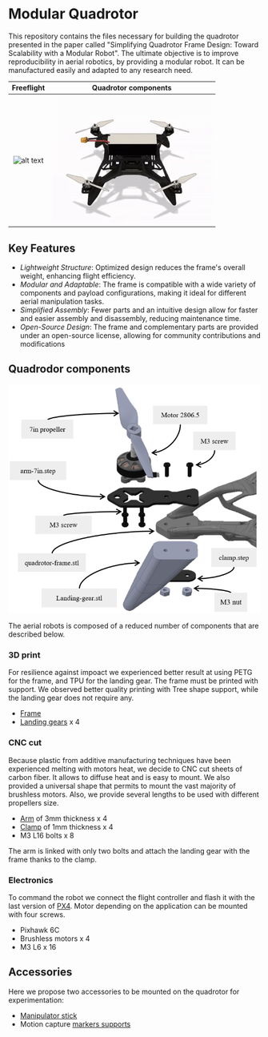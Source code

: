# Modular Quadrotor

This repository contains the files necessary for building the quadrotor presented in the paper called "Simplifying Quadrotor Frame Design: Toward Scalability with a Modular Robot". The ultimate objective is to improve reproducibility in aerial robotics, by providing a modular robot. It can be manufactured easily and adapted to any research need. 

Freeflight           |  Quadrotor components
:-------------------------:|:-------------------------:
![alt text](assets/bb-freeflight.gif)  |  ![alt text](assets/bb-exploded.gif)


## Key Features
- *Lightweight Structure*: Optimized design reduces the frame's overall weight, enhancing flight efficiency.
- *Modular and Adaptable*: The frame is compatible with a wide variety of components and payload configurations, making it ideal for different aerial manipulation tasks.
- *Simplified Assembly*: Fewer parts and an intuitive design allow for faster and easier assembly and disassembly, reducing maintenance time.
- *Open-Source Design*: The frame and complementary parts are provided under an open-source license, allowing for community contributions and modifications

## Quadrodor components

![alt text](assets/drone-exploded.PNG)

The aerial robots is composed of a reduced number of components that are described below.

### 3D print

For resilience against impoact we experienced better result at using PETG for the frame, and TPU for the landing gear. The frame must be printed with support. We observed better quality printing with Tree shape support, while the landing gear does not require any.

- [Frame](parts/frame/quadrotor-frame.stl)
- [Landing gears](parts/landing-gear/landing-gear.stl) x 4

### CNC cut

Because plastic from additive manufacturing techniques have been experienced melting with motors heat, we decide to CNC cut sheets of carbon fiber. It allows to diffuse heat and is easy to mount. We also provided a universal shape that permits to mount the vast majority of brushless motors. Also, we provide several lengths to be used with different propellers size.

- [Arm](/parts/arm/) of 3mm thickness x 4
- [Clamp](/parts/arm/clamp.step) of 1mm thickness x 4
- M3 L16 bolts x 8

The arm is linked with only two bolts and attach the landing gear with the frame thanks to the clamp.

### Electronics

To command the robot we connect the flight controller and flash it with the last version of [PX4](https://github.com/PX4/PX4-Autopilot). Motor depending on the application can be mounted with four screws.

- Pixhawk 6C
- Brushless motors x 4
- M3 L6 x 16

## Accessories

Here we propose two accessories to be mounted on the quadrotor for experimentation:

- [Manipulator stick](parts/manipulator-stick/)
- Motion capture [markers supports](parts/marker-attach/)